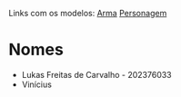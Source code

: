 Links com os modelos:
[Arma](https://sketchfab.com/3d-models/low-poly-sw-model-29-fab44e391c5d4201ba17ef2877482753#download)
[Personagem](https://drive.google.com/file/d/1FnNEQDp4baNk16jvbWIHF0WTffgrU-Gd/view)

# Nomes

- Lukas Freitas de Carvalho - 202376033
- Vinícius